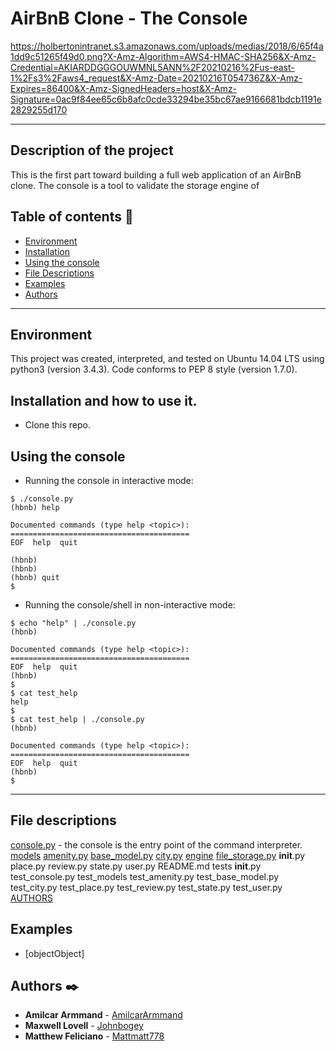 # AirBnB Clone - The Console

https://holbertonintranet.s3.amazonaws.com/uploads/medias/2018/6/65f4a1dd9c51265f49d0.png?X-Amz-Algorithm=AWS4-HMAC-SHA256&X-Amz-Credential=AKIARDDGGGOUWMNL5ANN%2F20210216%2Fus-east-1%2Fs3%2Faws4_request&X-Amz-Date=20210216T054736Z&X-Amz-Expires=86400&X-Amz-SignedHeaders=host&X-Amz-Signature=0ac9f84ee65c6b8afc0cde33294be35bc67ae9166681bdcb1191e2829255d170
___

## Description of the project

This is the first part toward building a full web application of an AirBnB clone.  The console is a tool to validate the storage engine of 

## Table of contents :scroll:
* [Environment](#environment)
* [Installation](#installation)
* [Using the console](#using-the-console)
* [File Descriptions](#file-descriptions)
* [Examples](#examples)
* [Authors](#authors)

___

## Environment
This project was created, interpreted, and tested on Ubuntu 14.04 LTS using python3 (version 3.4.3).
Code conforms to PEP 8 style (version 1.7.0).

## Installation and how to use it.
* Clone this repo.

## Using the console
* Running the console in interactive mode:
```
$ ./console.py
(hbnb) help

Documented commands (type help <topic>):
========================================
EOF  help  quit

(hbnb)
(hbnb)
(hbnb) quit
$
```

* Running the console/shell in non-interactive mode:
```
$ echo "help" | ./console.py
(hbnb)

Documented commands (type help <topic>):
========================================
EOF  help  quit
(hbnb)
$
$ cat test_help
help
$
$ cat test_help | ./console.py
(hbnb)

Documented commands (type help <topic>):
========================================
EOF  help  quit
(hbnb)
$

```
---

## File descriptions
[console.py](./console.py) - the console is the entry point of the command interpreter.
[models](./models)
[amenity.py](./models/amenity.py)
[base_model.py](./models/base_model.py)
[city.py](./models/city.py)
[engine](./engine)
[file_storage.py](./models/engine/file_storage.py)
__init__.py
place.py
review.py
state.py
user.py
README.md
tests
__init__.py
test_console.py
test_models
test_amenity.py
test_base_model.py
test_city.py
test_place.py
test_review.py
test_state.py
test_user.py
[AUTHORS](./AUTHORS)


## Examples
* [objectObject]

## Authors :black_nib:
* **Amilcar Armmand** - [AmilcarArmmand](https://github.com/AmilcarArmmand)
* **Maxwell Lovell** - [Johnbogey](https://github.com/JohnBogey)
* **Matthew Feliciano** - [Mattmatt778](https://github.com/Mattmatt778)

